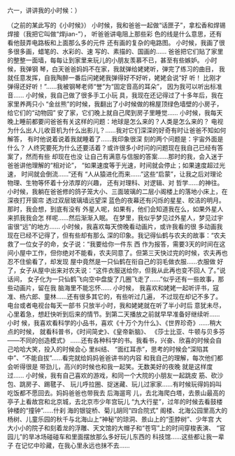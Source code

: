 六一，讲讲我的小时候：）

（之前的某此写的《小时候》） 小时候，我和爸爸一起做“话匣子”，拿松香和焊锡焊接（我把它叫做“焊jian-”）， 听爸爸讲电阻上那些彩
色的线是什么意思，还有看他鼓弄电路板和上面那么多的元件 还有画的复杂的电路图。 小时候，我画了很多很多画，蜡笔的、水彩的、速
写的、素描的、国画的…… 爸爸把它们贴了家里的整整一面墙，每每让到家里来玩儿的小朋友羡慕不已，甚至有些嫉妒。 小时候，我弹钢
琴，白天爸爸妈妈不在家，我就弹给姥姥听，弹完了练习的曲目， 我就任意发挥，自我陶醉一番后问姥姥我弹得好不好听，姥姥会说“好
听！ 比刚才弹得还好听！”……我被钢琴老师“誉”为“固定音高的耳朵”， 因为我可以听出标准音…… 小时候，我自己做了很多手工小玩
具，我现在还记得过了十多年后，我在家里养两只小 “金丝熊”的时候，我翻出了小时候做的棉屋顶绿色墙壁的小房子，给它们的“动物园”
安了家，它们晚上就自己爬到房子里睡觉…… 小时候，我每天晚上睡前都要问爸爸有关这样的问题：地球是怎么来的？人类是怎么来的？
电视为什么出人儿收音机为什么出影儿？……我对它们深深的好奇有时让爸爸不知如何解答， 有时他说着说着我就睡着了……我印象很深
刻的两个问题是：宇宙外面是什么？ 人终究要死为什么还要活着？或许很多小时问的问题现在我自己已经有答案了，然而有些 却现在也没
让自己有满意与信服的答案……那时的我，会入迷于爸爸讲他理解的“相对论”， “如果速度等于光速，时间就会停止；如果速度超过光速，
时间就会倒流……”还有 “人从猿进化而来……”这些“启蒙”，让我之后对理论物理、生物等怀着十分浓厚的兴趣， 还有对理科、对逻辑、对
哲学……的神往。 小时候，我躺在爸爸修的鸽子笼大小、三面玻璃的二层小阁楼上的落地小床上，在深夜打开窗帘 透过双层玻璃墙远望深
蓝色的夜幕还有闪烁的星星、皎洁的明月。那时，我会想，到底有没有 外星人呢，如果有，他们会知道我在么，如果外星人来抓我我会怎
样呢……然后渐渐入眠。 在梦里，我似乎梦见过外星人，梦见过宇宙很“远”的地方…… 小时候，我喜欢每天傍晚看动画片，或许我看的很
多动画我现在已经不记得了，但有些却有那么 深的印象。我记得仙鹤与农夫的故事：“农夫救了一位女子的命，女子说：“我要给你一件东
西 作为报答，需要3天的时间在这间小屋中工作，但你绝对不能看，农夫同意了。但第三天快过完的时候，农夫再也忍不住偷看了，却发现
屋中竟然是一只仙鹤在衔自己的羽毛做衣服……衣服做 好了，女子从屋中出来对农夫说：“这件衣服送给你，但我从此再也变不回人
了。”说话间， 女子化为一只仙鹤飞向空中盘旋了几圈飞走了……”似乎还有一些故事，那些动画片，留在我 脑海里不能忘怀…… 小时候，
我喜欢和姥姥一起听评书，寇准、杨六郎、童林……还有很多其它的，有些听过几遍， 不过现在却记不多了。电台或者电视台每天一部书
只放半小时，我和姥姥就在听了半小时后 意犹未尽，心里着急，想赶快听到后来的情节。到第二天播放之前就早早准备好继续听…… 小时
候，我喜欢看科学的小品书，喜欢《十万个为什么》、《世界珍奇》……稍大点的时候， 就看科普书，《时间简史》、《皇帝新脑》、
《莎士比亚、牛顿与贝多芬——不同的创造模式》 ……还有各种科学的书。我看书，兴奋、欣喜的时候会自己哈哈大笑，投入的时候会心
里纠结、 “面红耳赤”，思考的时候会“深陷其中”、“不能自拔”……看完就给妈妈爸爸讲书的内容 和我自己的理解，每次他们都会听得很是
带劲儿，高兴的时候也和我一起笑。无数美好的夜晚 就是这样度过…… 小时候，我有自己喜欢的游戏，和同一个大院的小朋友一起跳皮
筋、砍沙包、跳房子、踢毽子、 玩儿呼拉圈、捉迷藏、玩儿过家家……有时候玩得妈妈叫吃饭都不愿回去。妈妈爸爸也带我去 后海遛弯
儿，去北海爬白塔，去景山最高的亭子上看故宫和北京城，去北京市少年宫玩儿 “九大行星”，过年的时候去看鼓楼钟楼的“撞钟”……什刹
海的银锭桥、菊儿胡同“四合院式” 阁楼、北海公园里高大的杨树、儿童乐园的秋千与北海山上“神秘”的琼洞、景山上的“歪脖树”、少年宫
大大小小的院子和刻着龙的浮雕、天文馆的大帽子和“苍穹”上的时间穿梭表演、 “官园儿”的旱冰场碰碰车和里面摆放那么多好玩儿东西的
科技馆……这些都让我一辈子 在记忆中珍藏，在我心里永远也抹不去……